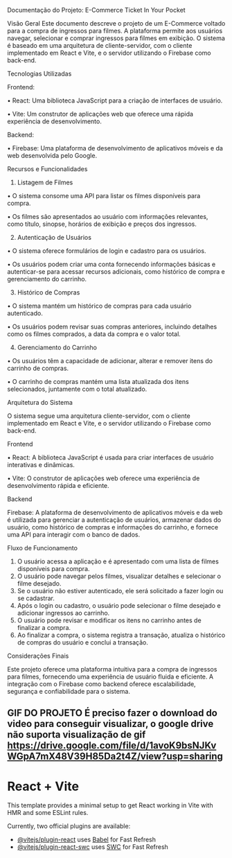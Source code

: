 
 Documentação do Projeto: E-Commerce Ticket In Your Pocket


Visão Geral
Este documento descreve o projeto de um E-Commerce voltado para a compra de ingressos para filmes. A plataforma permite aos usuários navegar, selecionar e comprar ingressos para filmes em exibição. O sistema é baseado em uma arquitetura de cliente-servidor, com o cliente implementado em React e Vite, e o servidor utilizando o Firebase como back-end.

Tecnologias Utilizadas

Frontend:

•	React: Uma biblioteca JavaScript para a criação de interfaces de usuário.

•	Vite: Um construtor de aplicações web que oferece uma rápida experiência de desenvolvimento.
  
Backend:


•	Firebase: Uma plataforma de desenvolvimento de aplicativos móveis e da web desenvolvida pelo Google.

Recursos e Funcionalidades

1. Listagem de Filmes

•	O sistema consome uma API para listar os filmes disponíveis para compra.

•	Os filmes são apresentados ao usuário com informações relevantes, como título, sinopse, horários de exibição e preços dos ingressos.



2. Autenticação de Usuários

•	O sistema oferece formulários de login e cadastro para os usuários.

•	Os usuários podem criar uma conta fornecendo informações básicas e autenticar-se para acessar recursos adicionais, como histórico de compra e gerenciamento do carrinho.

3. Histórico de Compras

•	O sistema mantém um histórico de compras para cada usuário autenticado.

•	Os usuários podem revisar suas compras anteriores, incluindo detalhes como os filmes comprados, a data da compra e o valor total.

4. Gerenciamento do Carrinho

•	Os usuários têm a capacidade de adicionar, alterar e remover itens do carrinho de compras.

•	O carrinho de compras mantém uma lista atualizada dos itens selecionados, juntamente com o total atualizado.

Arquitetura do Sistema

O sistema segue uma arquitetura cliente-servidor, com o cliente implementado em React e Vite, e o servidor utilizando o Firebase como back-end.

 Frontend

•	React: A biblioteca JavaScript é usada para criar interfaces de usuário interativas e dinâmicas.

•	Vite: O construtor de aplicações web oferece uma experiência de desenvolvimento rápida e eficiente.

Backend

Firebase: A plataforma de desenvolvimento de aplicativos móveis e da web é utilizada para gerenciar a autenticação de usuários, armazenar dados do usuário, como histórico de compras e informações do carrinho, e fornece uma API para interagir com o banco de dados.

Fluxo de Funcionamento

1. O usuário acessa a aplicação e é apresentado com uma lista de filmes disponíveis para compra.
2. O usuário pode navegar pelos filmes, visualizar detalhes e selecionar o filme desejado.
3. Se o usuário não estiver autenticado, ele será solicitado a fazer login ou se cadastrar.
4. Após o login ou cadastro, o usuário pode selecionar o filme desejado e adicionar ingressos ao carrinho.
5. O usuário pode revisar e modificar os itens no carrinho antes de finalizar a compra.
6. Ao finalizar a compra, o sistema registra a transação, atualiza o histórico de compras do usuário e conclui a transação.

Considerações Finais

Este projeto oferece uma plataforma intuitiva para a compra de ingressos para filmes, fornecendo uma experiência de usuário fluida e eficiente. A integração com o Firebase como backend oferece escalabilidade, segurança e confiabilidade para o sistema.

 GIF DO PROJETO
 É preciso fazer o download do video para conseguir visualizar, o google drive não suporta visualização de gif
 https://drive.google.com/file/d/1avoK9bsNJKvWGpA7mX48V39H85Da2t4Z/view?usp=sharing
 ----------------------------------------------------------------------------------------------------------------------------------------------------------------------------
 
 
 
 
 # React + Vite

This template provides a minimal setup to get React working in Vite with HMR and some ESLint rules.

Currently, two official plugins are available:

- [@vitejs/plugin-react](https://github.com/vitejs/vite-plugin-react/blob/main/packages/plugin-react/README.md) uses [Babel](https://babeljs.io/) for Fast Refresh
- [@vitejs/plugin-react-swc](https://github.com/vitejs/vite-plugin-react-swc) uses [SWC](https://swc.rs/) for Fast Refresh



  
